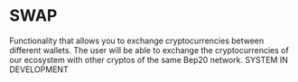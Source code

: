 # SWAP
Functionality that allows you to exchange cryptocurrencies between different wallets. The user will be able to exchange the cryptocurrencies of our ecosystem with other cryptos of the same Bep20 network.
SYSTEM IN DEVELOPMENT
